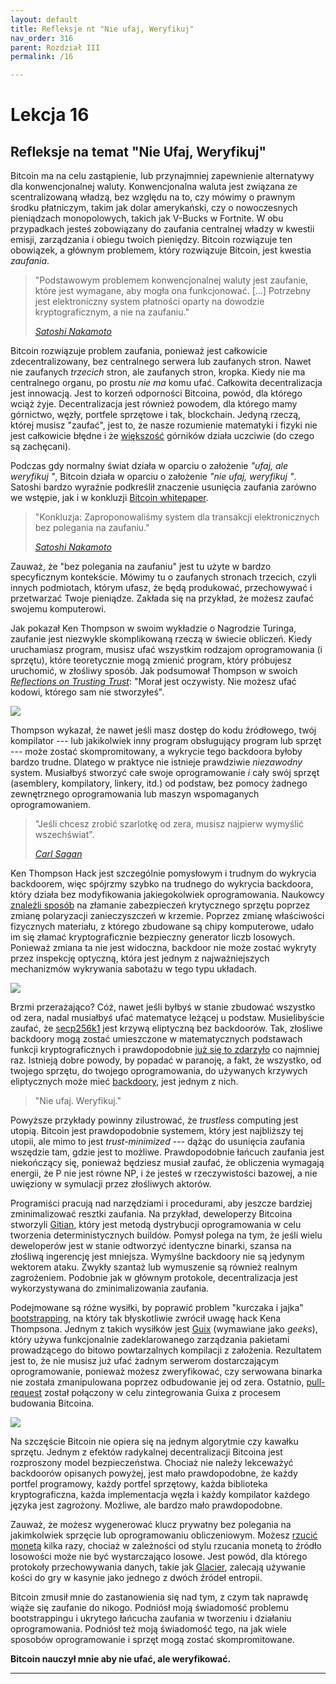 ```yaml
---
layout: default
title: Refleksje nt "Nie ufaj, Weryfikuj"
nav_order: 316
parent: Rozdział III
permalink: /16

---
```


# Lekcja 16

## Refleksje na temat "Nie Ufaj, Weryfikuj"

Bitcoin ma na celu zastąpienie, lub przynajmniej zapewnienie alternatywy dla konwencjonalnej waluty. Konwencjonalna waluta jest związana ze scentralizowaną władzą, bez względu na to, czy mówimy o prawnym środku płatniczym, takim jak dolar amerykański, czy o nowoczesnych pieniądzach monopolowych, takich jak V-Bucks w Fortnite. W obu przypadkach jesteś zobowiązany do zaufania centralnej władzy w kwestii emisji, zarządzania i obiegu twoich pieniędzy. Bitcoin rozwiązuje ten obowiązek, a głównym problemem, który rozwiązuje Bitcoin, jest kwestia *zaufania*.

> "Podstawowym problemem konwencjonalnej waluty jest zaufanie, które jest wymagane, aby mogła ona funkcjonować. [...] Potrzebny jest elektroniczny system płatności oparty na dowodzie kryptograficznym, a nie na zaufaniu."
> 
> *[Satoshi Nakamoto](https://bitcoin.org/bitcoin.pdf)*

Bitcoin rozwiązuje problem zaufania, ponieważ jest całkowicie zdecentralizowany, bez centralnego serwera lub zaufanych stron. Nawet nie zaufanych *trzecich* stron, ale zaufanych stron, kropka. Kiedy nie ma centralnego organu, po prostu *nie ma* komu ufać. Całkowita decentralizacja jest innowacją. Jest to korzeń odporności Bitcoina, powód, dla którego wciąż żyje. Decentralizacja jest również powodem, dla którego mamy górnictwo, węzły, portfele sprzętowe i tak, blockchain. Jedyną rzeczą, której musisz "zaufać", jest to, że nasze rozumienie matematyki i fizyki nie jest całkowicie błędne i że [większość](https://developer.bitcoin.org/devguide/) górników działa uczciwie (do czego są zachęcani).

Podczas gdy normalny świat działa w oparciu o założenie *"ufaj, ale weryfikuj "*, Bitcoin działa w oparciu o założenie *"nie ufaj, weryfikuj "*. Satoshi bardzo wyraźnie podkreślił znaczenie usunięcia zaufania zarówno we wstępie, jak i w konkluzji [Bitcoin whitepaper](https://bitcoin.org/bitcoin.pdf).

> "Konkluzja: Zaproponowaliśmy system dla transakcji elektronicznych bez polegania na zaufaniu."
> 
> *[Satoshi Nakamoto](https://bitcoin.org/bitcoin.pdf)*

Zauważ, że "bez polegania na zaufaniu" jest tu użyte w bardzo specyficznym kontekście. Mówimy tu o zaufanych stronach trzecich, czyli innych podmiotach, którym ufasz, że będą produkować, przechowywać i przetwarzać Twoje pieniądze. Zakłada się na przykład, że możesz zaufać swojemu komputerowi.

Jak pokazał Ken Thompson w swoim wykładzie o Nagrodzie Turinga, zaufanie jest niezwykle skomplikowaną rzeczą w świecie obliczeń. Kiedy uruchamiasz program, musisz ufać wszystkim rodzajom oprogramowania (i sprzętu), które teoretycznie mogą zmienić program, który próbujesz uruchomić, w złośliwy sposób. Jak podsumował Thompson w swoich [*Reflections on Trusting Trust*](https://users.ece.cmu.edu/~ganger/712.fall02/papers/p761-thompson.pdf): "Morał jest oczywisty. Nie możesz ufać kodowi, którego sam nie stworzyłeś".

![](https://21lessons.com/assets/images/ken-thompson-hack.png)

Thompson wykazał, że nawet jeśli masz dostęp do kodu źródłowego, twój kompilator --- lub jakikolwiek inny program obsługujący program lub sprzęt --- może zostać skompromitowany, a wykrycie tego backdoora byłoby bardzo trudne. Dlatego w praktyce nie istnieje prawdziwie *niezawodny* system. Musiałbyś stworzyć całe swoje oprogramowanie *i* cały swój sprzęt (asemblery, kompilatory, linkery, itd.) od podstaw, bez pomocy żadnego zewnętrznego oprogramowania lub maszyn wspomaganych oprogramowaniem.

> "Jeśli chcesz zrobić szarlotkę od zera, musisz najpierw wymyślić wszechświat".
> 
> *[Carl Sagan](https://pl.wikipedia.org/wiki/Kosmos_(ksi%C4%85%C5%BCka))*

Ken Thompson Hack jest szczególnie pomysłowym i trudnym do wykrycia backdoorem, więc spójrzmy szybko na trudnego do wykrycia backdoora, który działa bez modyfikowania jakiegokolwiek oprogramowania. Naukowcy [znaleźli sposób](https://scholar.google.com/scholar?hl=en&as_sdt=0%2C5&q=Stealthy+Dopant-Level+Hardware+Trojans&btnG=) na złamanie zabezpieczeń krytycznego sprzętu poprzez zmianę polaryzacji zanieczyszczeń w krzemie. Poprzez zmianę właściwości fizycznych materiału, z którego zbudowane są chipy komputerowe, udało im się złamać kryptograficznie bezpieczny generator liczb losowych. Ponieważ zmiana ta nie jest widoczna, backdoor nie może zostać wykryty przez inspekcję optyczną, która jest jednym z najważniejszych mechanizmów wykrywania sabotażu w tego typu układach.

![](https://21lessons.com/assets/images/stealthy-hardware-trojan.png)

Brzmi przerażająco? Cóż, nawet jeśli byłbyś w stanie zbudować wszystko od zera, nadal musiałbyś ufać matematyce leżącej u podstaw. Musielibyście zaufać, że [secp256k1](https://en.bitcoin.it/wiki/Secp256k1) jest krzywą eliptyczną bez backdoorów. Tak, złośliwe backdoory mogą zostać umieszczone w matematycznych podstawach funkcji kryptograficznych i prawdopodobnie [już się to zdarzyło](https://en.wikipedia.org/wiki/Dual_EC_DRBG) co najmniej raz. Istnieją dobre powody, by popadać w paranoję, a fakt, że wszystko, od twojego sprzętu, do twojego oprogramowania, do używanych krzywych eliptycznych może mieć [backdoory](https://en.wikipedia.org/wiki/Elliptic-curve_cryptography#Backdoors), jest jednym z nich.

> "Nie ufaj. Weryfikuj."

Powyższe przykłady powinny zilustrować, że *trustless* computing jest utopią. Bitcoin jest prawdopodobnie systemem, który jest najbliższy tej utopii, ale mimo to jest *trust-minimized* --- dążąc do usunięcia zaufania wszędzie tam, gdzie jest to możliwe. Prawdopodobnie łańcuch zaufania jest niekończący się, ponieważ będziesz musiał zaufać, że obliczenia wymagają energii, że P nie jest równe NP, i że jesteś w rzeczywistości bazowej, a nie uwięziony w symulacji przez złośliwych aktorów.

Programiści pracują nad narzędziami i procedurami, aby jeszcze bardziej zminimalizować resztki zaufania. Na przykład, deweloperzy Bitcoina stworzyli [Gitian](https://gitian.org), który jest metodą dystrybucji oprogramowania w celu tworzenia deterministycznych buildów. Pomysł polega na tym, że jeśli wielu deweloperów jest w stanie odtworzyć identyczne binarki, szansa na złośliwą ingerencję jest mniejsza. Wymyślne backdoory nie są jedynym wektorem ataku. Zwykły szantaż lub wymuszenie są również realnym zagrożeniem. Podobnie jak w głównym protokole, decentralizacja jest wykorzystywana do zminimalizowania zaufania.

Podejmowane są różne wysiłki, by poprawić problem "kurczaka i jajka" [bootstrapping](https://guix.gnu.org/manual/en/html_node/Bootstrapping.html), na który tak błyskotliwie zwrócił uwagę hack Kena Thompsona. Jednym z takich wysiłków jest [Guix](https://guix.gnu.org) (wymawiane jako *geeks*), który używa funkcjonalnie zadeklarowanego zarządzania pakietami prowadzącego do bitowo powtarzalnych kompilacji z założenia. Rezultatem jest to, że nie musisz już ufać żadnym serwerom dostarczającym oprogramowanie, ponieważ możesz zweryfikować, czy serwowana binarka nie została zmanipulowana poprzez odbudowanie jej od zera. Ostatnio, [pull-request](https://github.com/bitcoin/bitcoin/pull/15277) został połączony w celu zintegrowania Guixa z procesem budowania Bitcoina.

![](https://21lessons.com/assets/images/guix-bootstrap-dependencies.png)

Na szczęście Bitcoin nie opiera się na jednym algorytmie czy kawałku sprzętu. Jednym z efektów radykalnej decentralizacji Bitcoina jest rozproszony model bezpieczeństwa. Chociaż nie należy lekceważyć backdoorów opisanych powyżej, jest mało prawdopodobne, że każdy portfel programowy, każdy portfel sprzętowy, każda biblioteka kryptograficzna, każda implementacja węzła i każdy kompilator każdego języka jest zagrożony. Możliwe, ale bardzo mało prawdopodobne.

Zauważ, że możesz wygenerować klucz prywatny bez polegania na jakimkolwiek sprzęcie lub oprogramowaniu obliczeniowym. Możesz [rzucić monetą](https://github.com/bitcoinbook/bitcoinbook/blob/develop/ch04.asciidoc#private-keys) kilka razy, chociaż w zależności od stylu rzucania monetą to źródło losowości może nie być wystarczająco losowe. Jest powód, dla którego protokoły przechowywania danych, takie jak [Glacier](https://glacierprotocol.org), zalecają używanie kości do gry w kasynie jako jednego z dwóch źródeł entropii.

Bitcoin zmusił mnie do zastanowienia się nad tym, z czym tak naprawdę wiąże się zaufanie do nikogo. Podniósł moją świadomość problemu bootstrappingu i ukrytego łańcucha zaufania w tworzeniu i działaniu oprogramowania. Podniósł też moją świadomość tego, na jak wiele sposobów oprogramowanie i sprzęt mogą zostać skompromitowane.

**Bitcoin nauczył mnie aby nie ufać, ale weryfikować.**

---
